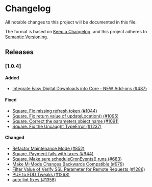 # Changelog
All notable changes to this project will be documented in this file.

The format is based on [Keep a Changelog](https://keepachangelog.com/en/1.0.0/),
and this project adheres to [Semantic Versioning](https://semver.org/spec/v2.0.0.html).

## Releases

### [1.0.4]

#### Added
 - [Integrate Easy Digital Downloads into Core  - NEW Add-ons (#487)](https://github.com/eventespresso/cafe/pull/487)

#### Fixed
 - [Square. Fix missing refresh token (#1044)](https://github.com/eventespresso/cafe/pull/1044)
 - [Square. Fix return value of updateLocation() (#1095)](https://github.com/eventespresso/cafe/pull/1095)
 - [Square. Correct the parameters object name (#1091)](https://github.com/eventespresso/cafe/pull/1091)
 - [Square. Fix the Uncaught TypeError (#1237)](https://github.com/eventespresso/cafe/pull/1237)

#### Changed
 - [Refactor Maintenance Mode (#852)](https://github.com/eventespresso/cafe/pull/852)
 - [Square. Payment fails with taxes (#944)](https://github.com/eventespresso/cafe/pull/944)
 - [Square. Make sure scheduleCronEvents() runs (#683)](https://github.com/eventespresso/cafe/pull/683)
 - [Make M-Mode Changes Backwards Compatible (#979)](https://github.com/eventespresso/cafe/pull/979)
 - [Filter Value of Verify SSL Parameter for Remote Requests (#1286)](https://github.com/eventespresso/cafe/pull/1286)
 - [PUE to EDD Tweaks (#1268)](https://github.com/eventespresso/cafe/pull/1268)
 - [auto lint fixes (#1358)](https://github.com/eventespresso/cafe/pull/1358)

